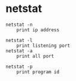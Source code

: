 # netstat
    netstat -n
        print ip address

    netstat -l
        print listening port
    netstat -a
        print all port

    netstat -p
        print program id




